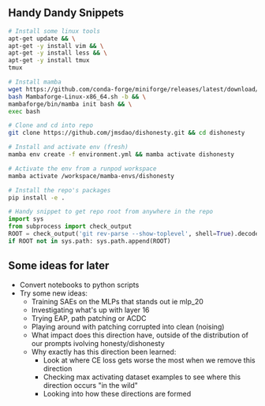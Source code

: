 ## Handy Dandy Snippets
```bash
# Install some linux tools
apt-get update && \
apt-get -y install vim && \
apt-get -y install less && \
apt-get -y install tmux
tmux
```

```bash
# Install mamba
wget https://github.com/conda-forge/miniforge/releases/latest/download/Mambaforge-Linux-x86_64.sh && \
bash Mambaforge-Linux-x86_64.sh -b && \
mambaforge/bin/mamba init bash && \
exec bash
```

```bash
# Clone and cd into repo
git clone https://github.com/jmsdao/dishonesty.git && cd dishonesty
```

```bash
# Install and activate env (fresh)
mamba env create -f environment.yml && mamba activate dishonesty
```

```bash
# Activate the env from a runpod workspace
mamba activate /workspace/mamba-envs/dishonesty
```

```bash
# Install the repo's packages
pip install -e .
```

```python
# Handy snippet to get repo root from anywhere in the repo
import sys
from subprocess import check_output
ROOT = check_output('git rev-parse --show-toplevel', shell=True).decode("utf-8").strip()
if ROOT not in sys.path: sys.path.append(ROOT)
```

## Some ideas for later
- Convert notebooks to python scripts
- Try some new ideas:
  - Training SAEs on the MLPs that stands out ie mlp_20
  - Investigating what's up with layer 16
  - Trying EAP, path patching or ACDC
  - Playing around with patching corrupted into clean (noising)
  - What impact does this direction have, outside of the distribution of our prompts ivolving honesty/dishonesty
  - Why exactly has this direction been learned:
    - Look at where CE loss gets worse the most when we remove this direction
    - Checking max activating dataset examples to see where this direction occurs "in the wild"
    - Looking into how these directions are formed
